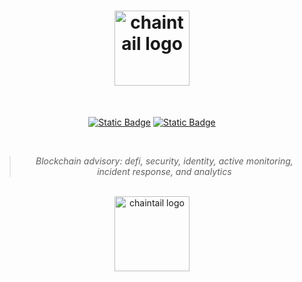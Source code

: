 <div align="center">
  <h1>
    <strong> 
      <a href="https://chaintail.xyz">
        <img src="https://raw.githubusercontent.com/chaintail-xyz/.github/master/chaintail_text_logo.svg" height="120px" alt="chaintail logo"/>
      </a>
    </strong>
  </h1>


  <br/>

[![Static Badge](https://img.shields.io/badge/Visit-Official%20Website?style=for-the-badge&logo=googlechrome&logoColor=%23ffffff&label=Official%20Website&color=%2380208F)](https://chaintail.xyz)
[![Static Badge](https://img.shields.io/badge/%40chaintail__xyz-%40chaintail_xyz?style=for-the-badge&logo=X&logoColor=%23ffffff&label=Follow&color=%231c9ff0)](https://twitter.com/chaintail_xyz)


  <br/>
  
>*Blockchain advisory: defi, security, identity, active monitoring, incident response, and analytics*
  <br/>

  <a href="https://chaintail.xyz">
    <img src="https://raw.githubusercontent.com/chaintail-xyz/.github/master/chaintail_logo.svg" width="120px" alt="chaintail logo"/>
  </a>

</div>
